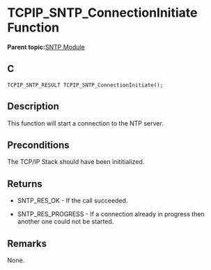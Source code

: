 # TCPIP\_SNTP\_ConnectionInitiate Function

**Parent topic:**[SNTP Module](GUID-832A1C71-21E8-4386-BFCE-18B19538AC01.md)

## C

```
TCPIP_SNTP_RESULT TCPIP_SNTP_ConnectionInitiate();
```

## Description

This function will start a connection to the NTP server.

## Preconditions

The TCP/IP Stack should have been inititialized.

## Returns

-   SNTP\_RES\_OK - If the call succeeded.

-   SNTP\_RES\_PROGRESS - If a connection already in progress then another one could not be started.


## Remarks

None.

